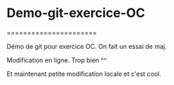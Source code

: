 # Demo-git-exercice-OC
======================

Démo de git pour exercice OC. On fait un essai de maj.

Modification en ligne. Trop bien ^^


Et maintenant petite modification locale et c'est cool.
